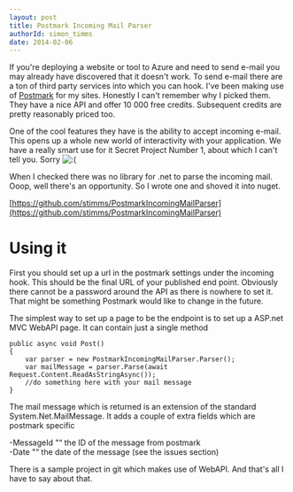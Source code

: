 ```yaml
---
layout: post
title: Postmark Incoming Mail Parser
authorId: simon_timms
date: 2014-02-06
---
```


If you're deploying a website or tool to Azure and need to send e-mail you may already have discovered that it doesn't work. To send e-mail there are a ton of third party services into which you can hook. I've been making use of [Postmark](https://postmarkapp.com) for my sites. Honestly I can't remember why I picked them. They have a nice API and offer 10 000 free credits. Subsequent credits are pretty reasonably priced too.

One of the cool features they have is the ability to accept incoming e-mail. This opens up a whole new world of interactivity with your application. We have a really smart use for it Secret Project Number 1, about which I can't tell you. Sorry ![:(](http://localhost:8000/wordpress/wp-includes/images/smilies/icon_sad.gif)

When I checked there was no library for .net to parse the incoming mail. Ooop, well there's an opportunity. So I wrote one and shoved it into nuget.

[https://github.com/stimms/PostmarkIncomingMailParser](https://github.com/stimms/PostmarkIncomingMailParser)


# Using it

First you should set up a url in the postmark settings under the incoming hook. This should be the final URL of your published end point. Obviously there cannot be a password around the API as there is nowhere to set it. That might be something Postmark would like to change in the future.

The simplest way to set up a page to be the endpoint is to set up a ASP.net MVC WebAPI page. It can contain just a single method

```
public async void Post()
{
    var parser = new PostmarkIncomingMailParser.Parser();
    var mailMessage = parser.Parse(await Request.Content.ReadAsStringAsync());
    //do something here with your mail message
}
```

The mail message which is returned is an extension of the standard System.Net.MailMessage. It adds a couple of extra fields which are postmark specific

-MessageId "“ the ID of the message from postmark  
 -Date "“ the date of the message (see the issues section)

There is a sample project in git which makes use of WebAPI. And that's all I have to say about that.




